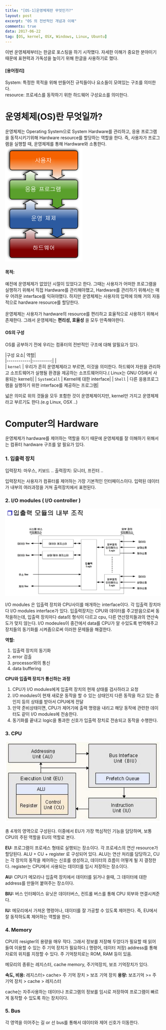 ```yaml
---
title: "[OS-1]운영체제란 무엇인가?"
layout: post
excerpt: "OS 의 전반적인 개념과 이해"
comments: true
data: 2017-06-22
tag: [OS, kernel, OSX, Windows, Linux, Ubuntu]
---
```


이번 운영체제부터는 한글로 포스팅을 하기 시작했다. 자세한 이해가 중요한 분야이기 때문에 표현력과 가독성을 높이기 위해 한글을 사용하기로 했다.

#### [용어정리]
System: 특정한 목적을 위해 만들어진 규칙들이나 요소들이 모여있는 구조를 의미한다.<br>
resource: 프로세스를 동작하기 위한 하드웨어 구성요소를 의미한다.<br>


# 운영체제(OS)란 무엇일까?
운영체제는 Operating System으로 System Hardware를 관리하고, 응용 프로그램을 동작시키기위해 Hardware resource를 할당하는 역할을 한다.
즉, 사용자가 프로그램을 실행할 때, 운영체제를 통해 Hardware와 소통한다.
![Operating System](../images/OS.png)

#### 목적:
예전에 운영체제가 없었던 시절이 있었다고 한다. 그때는 사용자가 어떠한 프로그램을 실행하기 위해서 직접 Hardware를 관리해야했고, Hardware를 관리하기 위해서는 매우 어려운 interface를 익혀야했다.
하지만 운영체제는 사용자의 입력에 의해 거의 자동적으로 hardware resource를 할당한다. <br><br>
운영체제는 사용자가 hardware의 resource를 편리하고 효율적으로 사용하기 위해서 존재한다. 그래서 운영체제는 **편리성, 효율성** 을 모두 만족해야한다.

#### OS의 구성

OS를 공부하기 전에 우리는 컴퓨터의 전반적인 구조에 대해 알필요가 있다.<br>

|구성 요소| 역할|                                             
|------------|:---------:|  |                                            
| `kernel` | 우리가 흔히 운영체제라고 부르면, 이것을 의미한다. 하드웨어 자원을 관리하고 소프트웨어가 실행될 환경을 제공하는 소프트웨어이다.( Linux는 GNU OS에서 사용되는 kernel)|
| `SystemCall` | Kernel에 대한 interface|
| `Shell` | 다른 응용프로그램을 실행하기 위한 interface를 제공하는 프로그램|

넓은 의미로 위의 것들을 모두 포함한 것이 운영체제이지만, kernel만 가지고 운영체제라고 부르기도 한다.(e.g Linux, OSX ..)

# Computer의 Hardware
운영체제가 hardware를 제어하는 역할을 하기 때문에 운영체제를 잘 이해하기 위해서는 컴퓨터 hardware 구조를 알 필요가 있다.
### 1. 입출력 장치
입력장치: 마우스, 키보드 ..
출력장치: 모니터, 프린터 ..

입력장치는 사용자가 컴퓨터를 제어하는 가장 기본적인 인터페이스이다.
입력된 데이터가 내부의 여러과정을 거쳐 출력장치에서 표현된다.


### 2. I/O modules ( I/O controller )
![I/O modules](../images/I:O.modules.jpeg)

I/O modules 은 입출력 장치와 CPU사이를 매개하는 interface이다.
각 입출력 장치마다  I/O modules interface가 있다.
입출력장치는 CPU와 데이터를 주고받음으로써 동작을하는데, 입출력 장치마다 data의 형식이 다르고 cpu, 다른 연산장치들과의 연산속도가 맞지 않는다.
I/O modeules이 중간에서 data를 CPU가 알 수있도록 번역해주고 장치들의 동기화를 시켜줌으로써 이러한 문제들을 해결한다.

**역할:**
1. 입출력 장치의 동기화
2. error 검출
3. processor와의 통신
4. data buffering

**CPU와 입출력 장치가 통신하는 과정**
1. CPU가 I/O modules에게 입출력 장치의 현재 상태를 검사하라고 요청
2. I/O modules이 현재 새로운 동작을 할 수 있는 상태인지 다른 동작을 하고 있는 중인지 등의 상태를 받아서 CPU에게 전달
3. 만약 준비상태이면, CPU가 제어기에 출력 명령을 내리고 해당 동작에 관련한 데이터도 같이 I/O modules에 전송한다.
4. 동기화를 끝내고 logic을 통과한 신호가 입출력 장치로 전송되고 동작을 수행한다.

### 3. CPU
![cpu](../images/cpu.jpeg)

총 4개의 영역으로 구성된다. 이중에서 EU가 가장 핵심적인 기능을 담당하며, 보통 CPU의 주된 역할을 EU의 역할로 본다.

**EU:**
프로그램이 프로세스 형태로 실행되는 장소이다. 각 프로세스의 연산 resource가 할당된다.
ALU + CU + register  로 구성되어 있다.
ALU는 연산 처리를 담당하고, CU는 각 장치의 동작을 제어하는 신호를 생성하고, 데이터의 흐름이 어떻게 될 지 결정한다. register는 CPU에서 사용되는 데이터를 임시 저장하는 장소이다.

**AU:**
CPU가 메모리나 입출력 장치에서 데이터를 읽거나 쓸때, 그 데이터에 대한 address를 만들어 붙여주는 장소이다.

**BIU:**
버스 인터페이스 유닛은 데이터버스, 컨트롤 버스를 통해 CPU 외부와 연결시켜준다.

**IU:**
메모리에서 가져온 명령어나, 데이터를 잘 가공할 수 있도록 제어한다. 즉, EU에서 잘 동작하도록 제어하는 역할을 한다.

### 4. Memory
CPU의 resigter의 용량을 매우 작다. 그래서 정보를 저장해 두었다가 필요할 때 읽어 들여 이용할 수 있는 주 기억 장치가 필요하다.( 명령어, 데이터 저장)
address를 통해 자료의 위치를 지정할 수 있다.
주 기억창치로는 ROM, RAM 등이 있음.

메모리의 종류는 레지스터, cache memory, 주기억장치, 보조 기억장치가 있다.

**속도, 비용:** 레지스터> cache> 주 기억 장치 > 보조 기억 장치
**용량:** 보조기억 >= 주 기억 장치 > cache > 레지스터

cache는 자주사용하는 데이터나 프로그램의 정보를 임시로 저장하여 프로그램이 빠르게 동작할 수 있도록 하는 장치이다.
### 5. Bus
각 영역을 이어주는 길 or 선
bus를 통해서 데이터와 제어 신호가 이동한다.
